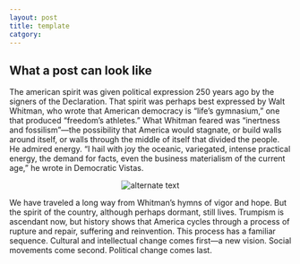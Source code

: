 ```yaml
---
layout: post
title: template
catgory: 
---
```


## What a post can look like

The american spirit was given political expression 250 years ago by the signers of the Declaration. That spirit was perhaps best expressed by Walt Whitman, who wrote that American democracy is “life’s gymnasium,” one that produced “freedom’s athletes.” What Whitman feared was “inertness and fossilism”—the possibility that America would stagnate, or build walls around itself, or walls through the middle of itself that divided the people. He admired energy. “I hail with joy the oceanic, variegated, intense practical energy, the demand for facts, even the business materialism of the current age,” he wrote in Democratic Vistas.

<div style="text-align:center">
<img src="{{ '/assets/images/image.png' | relative_url }}" alt="alternate text" />
</div>

We have traveled a long way from Whitman’s hymns of vigor and hope. But the spirit of the country, although perhaps dormant, still lives. Trumpism is ascendant now, but history shows that America cycles through a process of rupture and repair, suffering and reinvention. This process has a familiar sequence. Cultural and intellectual change comes first—a new vision. Social movements come second. Political change comes last.